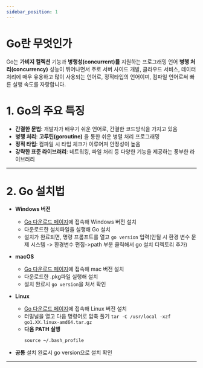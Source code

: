 ```yaml
---
sidebar_position: 1
---
```


# Go란 무엇인가

Go는 **가비지 컬렉션** 기능과 **병행성(concurrent)를** 지원하는 프로그래밍 언어 **병행 처리(concurrency)** 성능이 뛰어나면서 주로 서버 사이드 개발, 클라우드 서비스, 데이터 처리에 매우 유용하고 많이 사용되는 언어로, 정적타입의 언어이며, 컴파일 언어로써 빠른 실행 속도를 자랑합니다.

# 1. Go의 주요 특징

- **간결한 문법**: 개발자가 배우기 쉬운 언어로, 간결한 코드방식을 가지고 있음
- **병행 처리**: **고루틴(goroutine)** 을 통한 쉬운 병렬 처리 프로그래밍
- **정적 타입**: 컴파일 시 타입 체크가 이루어져 안정성이 높음
- **강략한 표준 라이브러리**: 네트워킹, 파일 처리 등 다양한 기능을 제공하는 풍부한 라이브러리

---

# 2. Go 설치법

- **Windows 버전**

  - [Go 다운로드 페이지](https://go.dev/dl/)에 접속해 Windows 버전 설치
  - 다운로드한 설치파일을 실행해 Go 설치
  - 설치가 완료되면, 명령 프롬프트를 열고 `go version` 입력(안될 시 환경 변수 문제 시스템 -> 환경변수 편집->path 부분 클릭해서 go 설치 디렉토리 추가)

- **macOS**

  - [Go 다운로드 페이지](https://go.dev/dl/)에 접속해 mac 버전 설치
  - 다운로드한 .pkg파일 실행해 설치
  - 설치 완료시 `go version`을 처서 확인

- **Linux**

  - [Go 다운로드 페이지](https://go.dev/dl/)에 접속해 Linux 버전 설치
  - 터밀널을 열고 다음 명령어로 압축 풀기
    `tar -C /usr/local -xzf go1.XX.linux-amd64.tar.gz`
  - **다음 PATH 실행**
    ```echo 'export PATH=$PATH:/usr/local/go/bin' >> ~/.bash_profile
    source ~/.bash_profile
    ```

- **공통** 설치 완료시 go version으로 설치 확인

---
